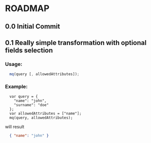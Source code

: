 # ROADMAP

## 0.0 Initial Commit

## 0.1 Really simple transformation with optional fields selection

### Usage:

```javascript
  mq(query [, allowedAttributes]);
```

### Example:
 
```jquery
  var query = {
    "name": "john",
    "surname": "doe"
  };
  var allowedAttributes = ["name"];
  mq(query, allowedAttributes);
```
will result

```json
  { "name": "john" }
```
